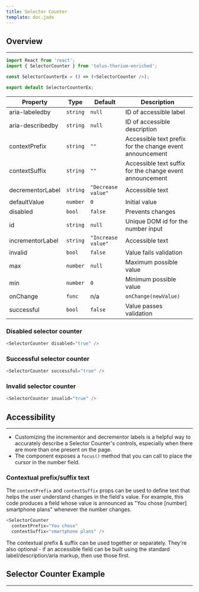 ```yaml
---
title: Selector Counter
template: doc.jade
---
```


## Overview

---

<div id="selectorCounter-min1-max5"></div>
<script type="text/babel">
  ReactDOM.render(
    <Thorium.SelectorCounter max="5" />,
    document.getElementById('selectorCounter-min1-max5')
  );
</script>

```javascript
import React from 'react';
import { SelectorCounter } from 'telus-thorium-enriched';

const SelectorCounterEx = () => (<SelectorCounter />);

export default SelectorCounterEx;
```

| Property | Type | Default | Description |
|---|---|---|---|
| aria-labeledby | `string` | `null` | ID of accessible label |
| aria-describedby | `string` | `null` | ID of accessible description |
| contextPrefix | `string` | `""` | Accessible text prefix for the change event announcement |
| contextSuffix | `string` | `""` | Accessible text suffix for the change event announcement |
| decrementorLabel | `string` | `"Decrease value"` | Accessible text |
| defaultValue | `number` | `0` | Initial value |
| disabled | `bool` | `false` | Prevents changes |
| id | `string` | `null` | Unique DOM id for the number input |
| incrementorLabel | `string` | `"Increase value"` | Accessible text |
| invalid | `bool` | `false` | Value fails validation |
| max | `number` | `null` | Maximum possible value |
| min | `number` | `0` | Minimum possible value |
| onChange | `func` | n/a | `onChange(newValue)` |
| successful | `bool` | `false` | Value passes validation |

### Disabled selector counter

<div id="selectorCounter-disabled"></div>
<script type="text/babel">
  ReactDOM.render(
    <Thorium.SelectorCounter disabled="true" />,
    document.getElementById('selectorCounter-disabled')
  );
</script>

```js
<SelectorCounter disabled="true" />
```

### Successful selector counter

<div id="selectorCounter-successful"></div>
<script type="text/babel">
  ReactDOM.render(
    <Thorium.SelectorCounter successful="true" />,
    document.getElementById('selectorCounter-successful')
  );
</script>

```js
<SelectorCounter successful="true" />
```

### Invalid selector counter

<div id="selectorCounter-invalid"></div>
<script type="text/babel">
  ReactDOM.render(
    <Thorium.SelectorCounter invalid="true" />,
    document.getElementById('selectorCounter-invalid')
  );
</script>

```js
<SelectorCounter invalid="true" />
```

## Accessibility

---

* Customizing the incrementor and decrementor labels is a helpful way to accurately describe a Selector Counter's controls, especially when there are more than one present on the page.
* The component exposes a `focus()` method that you can call to place the cursor in the number field.

### Contextual prefix/suffix text

The `contextPrefix` and `contextSuffix` props can be used to define text that helps the user understand changes in the field's value. For example, this code produces a field whose value is announced as "You chose [number] smartphone plans" whenever the number changes.

```js
<SelectorCounter
  contextPrefix="You chose"
  contextSuffix="smartphone plans" />
```

The contextual prefix &amp; suffix can be used together or separately. They're also optional - if an accessible field can be built using the standard label/description/aria markup, then use those first.

## Selector Counter Example

---

<div id="selectorCounterExample-noprops"></div>
<script type="text/babel">
  ReactDOM.render(
    <Thorium.SelectorCounterExample />,
    document.getElementById('selectorCounterExample-noprops')
  );
</script>